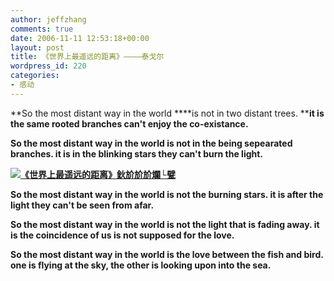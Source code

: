 ```yaml
---
author: jeffzhang
comments: true
date: 2006-11-11 12:53:18+00:00
layout: post
title: 《世界上最遥远的距离》————泰戈尔
wordpress_id: 220
categories:
- 感动
---
```


**[](http://photo.blog.sina.com.cn/showpic.html#blogid=57f94311010005bj&url=http://static3.photo.sina.com.cn/orignal/57f94311b9d79ea3128d2)So the most distant way in the world
****is not in two distant trees.
****it is the same rooted branches
 can't enjoy the co-existance.**


**So the most distant way in the world
 is not in the being sepearated branches.
 it is in the blinking stars
 they can't burn the light.**

**[![《世界上最遥远的距离》鈥斺斺斺斕└甓](http://simg.sinajs.cn/blog7style/images/common/sg_trans.gif)](http://photo.blog.sina.com.cn/showpic.html#blogid=57f94311010005bj&url=http://static3.photo.sina.com.cn/orignal/57f94311b9d79ea3128d2)**

**So the most distant way in the world
 is not the burning stars.
 it is after the light
 they can't be seen from afar.**

**So the most distant way in the world
 is not the light that is fading away.
 it is the coincidence of us
 is not supposed for the love.**

**So the most distant way in the world
 is the love between the fish and bird.
 one is flying at the sky,
 the other is looking upon into the sea.**
